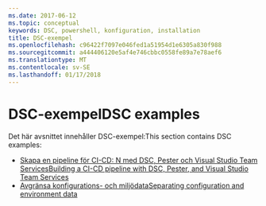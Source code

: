 ```yaml
---
ms.date: 2017-06-12
ms.topic: conceptual
keywords: DSC, powershell, konfiguration, installation
title: DSC-exempel
ms.openlocfilehash: c96422f7097e046fed1a51954d1e6305a830f988
ms.sourcegitcommit: a444406120e5af4e746cbbc0558fe89a7e78aef6
ms.translationtype: MT
ms.contentlocale: sv-SE
ms.lasthandoff: 01/17/2018
---
```

# <a name="dsc-examples"></a><span data-ttu-id="9f0b3-103">DSC-exempel</span><span class="sxs-lookup"><span data-stu-id="9f0b3-103">DSC examples</span></span>

<span data-ttu-id="9f0b3-104">Det här avsnittet innehåller DSC-exempel:</span><span class="sxs-lookup"><span data-stu-id="9f0b3-104">This section contains DSC examples:</span></span>

- [<span data-ttu-id="9f0b3-105">Skapa en pipeline för CI-CD: N med DSC, Pester och Visual Studio Team Services</span><span class="sxs-lookup"><span data-stu-id="9f0b3-105">Building a CI-CD pipeline with DSC, Pester, and Visual Studio Team Services</span></span>](dscCiCd.md)
- [<span data-ttu-id="9f0b3-106">Avgränsa konfigurations- och miljödata</span><span class="sxs-lookup"><span data-stu-id="9f0b3-106">Separating configuration and environment data</span></span>](separatingEnvData.md)

